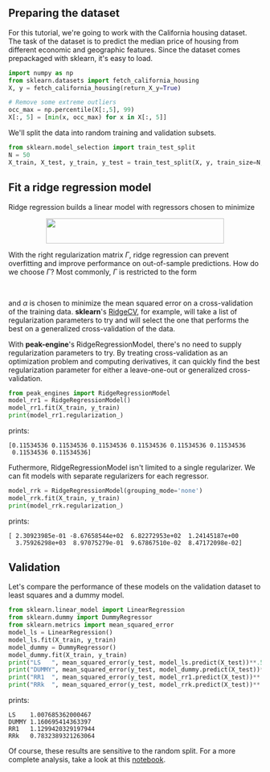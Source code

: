 ## Preparing the dataset
For this tutorial, we're going to work with the California housing dataset.
The task of the dataset is to predict the median price of housing from different
economic and geographic features. Since the dataset comes prepackaged with sklearn, it's
easy to load.
```python
import numpy as np
from sklearn.datasets import fetch_california_housing
X, y = fetch_california_housing(return_X_y=True)

# Remove some extreme outliers
occ_max = np.percentile(X[:,5], 99)
X[:, 5] = [min(x, occ_max) for x in X[:, 5]]
```
We'll split the data into random training and validation subsets.
```python
from sklearn.model_selection import train_test_split
N = 50
X_train, X_test, y_train, y_test = train_test_split(X, y, train_size=N, random_state=1)
```
## Fit a ridge regression model
Ridge regression builds a linear model with regressors chosen to minimize

<p align="center">
  <img src="https://raw.githubusercontent.com/rnburn/peak-engines/master/images/ridge-regression-equation.png" height="50" width="354">
</p>

With the right regularization matrix *Γ*, ridge regression can prevent overfitting and improve 
performance on out-of-sample predictions. How do we choose *Γ*? Most commonly, *Γ* is restricted to
the form

<p align="center">
  <img src="https://raw.githubusercontent.com/rnburn/peak-engines/master/images/gamma.png" height="17" width="77">
</p>

and *α* is chosen to minimize the mean squared error on a cross-validation of the training data. **sklearn**'s
[RidgeCV](https://scikit-learn.org/stable/modules/generated/sklearn.linear_model.RidgeCV.html), for example,
will take a list of regularization parameters to try and will select the one that performs the best on a
generalized cross-validation of the data.

With **peak-engine**'s RidgeRegressionModel, there's no need to supply regularization parameters to try. 
By treating cross-validation as an optimization problem and computing derivatives, it can quickly find
the best regularization parameter for either a leave-one-out or generalized cross-validation.

```python
from peak_engines import RidgeRegressionModel
model_rr1 = RidgeRegressionModel()
model_rr1.fit(X_train, y_train)
print(model_rr1.regularization_)
```
prints:
```
[0.11534536 0.11534536 0.11534536 0.11534536 0.11534536 0.11534536
 0.11534536 0.11534536]
```

Futhermore, RidgeRegressionModel isn't limited to a single regularizer. We can fit models with separate
regularizers for each regressor.
```python
model_rrk = RidgeRegressionModel(grouping_mode='none')
model_rrk.fit(X_train, y_train)
print(model_rrk.regularization_)
```
prints:
```
[ 2.30923985e-01 -8.67658544e+02  6.82272953e+02  1.24145187e+00
  3.75926298e+03  8.97075279e-01  9.67867510e-02  8.47172098e-02]
```

## Validation
Let's compare the performance of these models on the validation dataset to least squares and a
dummy model.
```python
from sklearn.linear_model import LinearRegression
from sklearn.dummy import DummyRegressor
from sklearn.metrics import mean_squared_error
model_ls = LinearRegression()
model_ls.fit(X_train, y_train)
model_dummy = DummyRegressor()
model_dummy.fit(X_train, y_train)
print("LS   ", mean_squared_error(y_test, model_ls.predict(X_test))**.5)
print("DUMMY", mean_squared_error(y_test, model_dummy.predict(X_test))**.5)
print("RR1  ", mean_squared_error(y_test, model_rr1.predict(X_test))**.5)
print("RRk  ", mean_squared_error(y_test, model_rrk.predict(X_test))**.5)
```
prints:
```
LS    1.007685362000467
DUMMY 1.160695414363397
RR1   1.1299420329197944
RRk   0.7832389321263064
```
Of course, these results are sensitive to the random split. For a more complete analysis, take a
look at this [notebook](https://github.com/rnburn/peak-engines/blob/master/example/ridge_regression/california_housing.ipynb).
